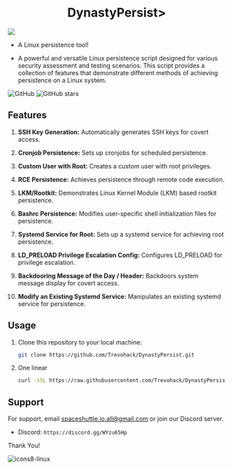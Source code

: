 
<h1 align="center">DynastyPersist></h1>

![](https://i.postimg.cc/bN4DCJ1j/Screenshot-from-2023-10-02-07-03-19.png)

* A Linux persistence tool!

* A powerful and versatile Linux persistence script designed for various security assessment and testing scenarios. This script provides a collection of features that demonstrate different methods of achieving persistence on a Linux system.

![GitHub](https://img.shields.io/github/license/trevohack/DynastyPersist)
![GitHub stars](https://img.shields.io/github/stars/trevohack/DynastyPersist)

## Features

1. **SSH Key Generation:** Automatically generates SSH keys for covert access.

2. **Cronjob Persistence:** Sets up cronjobs for scheduled persistence.

3. **Custom User with Root:** Creates a custom user with root privileges.

4. **RCE Persistence:** Achieves persistence through remote code execution.

5. **LKM/Rootkit:** Demonstrates Linux Kernel Module (LKM) based rootkit persistence.

6. **Bashrc Persistence:** Modifies user-specific shell initialization files for persistence.

7. **Systemd Service for Root:** Sets up a systemd service for achieving root persistence.

8. **LD_PRELOAD Privilege Escalation Config:** Configures LD_PRELOAD for privilege escalation.

9. **Backdooring Message of the Day / Header:** Backdoors system message display for covert access.

10. **Modify an Existing Systemd Service:** Manipulates an existing systemd service for persistence.


## Usage

1. Clone this repository to your local machine:

   ```bash
   git clone https://github.com/Trevohack/DynastyPersist.git

2. One linear
   
   ```bash
   curl -sSL https://raw.githubusercontent.com/Trevohack/DynastyPersist/main/src/dynasty.sh | bash

## Support

For support, email spaceshuttle.io.all@gmail.com or join our Discord server. 

* Discord: `https://discord.gg/WYzu65Hp`

Thank You! 

![icons8-linux](https://github.com/Trevohack/DynastyPersist/assets/136177431/61035f94-039b-4ed9-b463-36a78aa69ab0)
